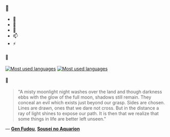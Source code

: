 ### 👋

- 🔭
- 🌱
- 💬
- 📫
- ⚡

#### 🧏

[![Most used languages](https://github-readme-stats-aynah.vercel.app/api/top-langs/?username=aynh&theme=solarized-dark&langs_count=6&layout=compact&hide_title=true)](https://github.com/anuraghazra/github-readme-stats#gh-dark-mode-only)
[![Most used languages](https://github-readme-stats-aynah.vercel.app/api/top-langs/?username=aynh&theme=solarized-light&langs_count=6&layout=compact&hide_title=true)](https://github.com/anuraghazra/github-readme-stats#gh-light-mode-only)

#### 💬

> "A misty moonlight night washes over the land and though darkness ebbs with the glow of the full moon, shadows still remain. They conceal an evil which exists just beyond our grasp. Sides are chosen. Lines are drawn, ones that we dare not cross. But in the distance a ray of light shines to expose our path. It is then that we realize that some things in life are better left unseen."

&mdash; [**Gen Fudou**](https://myanimelist.net/character.php?q=Gen%20Fudou&cat=character), [**Sousei no Aquarion**](https://myanimelist.net/search/all?q=Sousei%20no%20Aquarion&cat=all)

